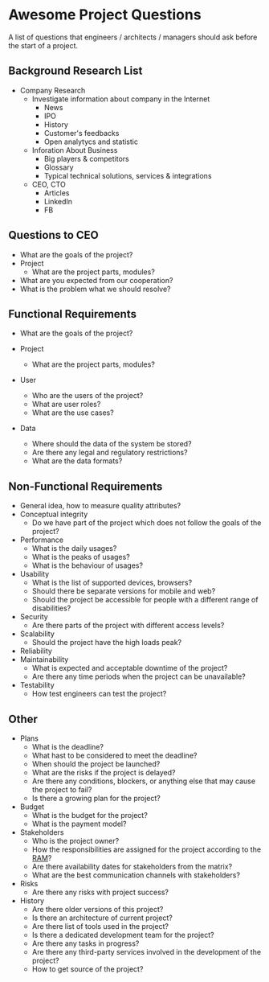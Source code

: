 # Awesome Project Questions


A list of questions that engineers / architects / managers should ask before the start of a project.

## Background Research List
- Company Research
    - Investigate information about company in the Internet
        - News
        - IPO
        - History
        - Customer's feedbacks
        - Open analytycs and statistic
    - Inforation About Business 
        - Big players & competitors
        - Glossary
        - Typical technical solutions, services & integrations
    - CEO, CTO
        - Articles
        - LinkedIn
        - FB
        

## Questions to CEO
- What are the goals of the project?
- Project
    - What are the project parts, modules?
- What are you expected from our cooperation?
- What is the problem what we should resolve?

## Functional Requirements
- What are the goals of the project?
- Project
    - What are the project parts, modules?
- User
    - Who are the users of the project?
    - What are user roles? 
    - What are the use cases?
 
- Data
    - Where should the data of the system be stored?
    - Are there any legal and regulatory restrictions?
    - What are the data formats? 
  
## Non-Functional Requirements
- General idea, how to measure quality attributes?
- Conceptual integrity
  - Do we have part of the project which does not follow the goals of the project?
- Performance
  - What is the daily usages?
  - What is the peaks of usages?
  - What is the behaviour of usages?
- Usability
  - What is the list of supported devices, browsers?
  - Should there be separate versions for mobile and web?
  - Should the project be accessible for people with a different range of disabilities?
- Security
  - Are there parts of the project with different access levels?
- Scalability
  - Should the project have the high loads peak?
- Reliability
- Maintainability
  - What is expected and acceptable downtime of the project?
  - Are there any time periods when the project can be unavailable?
- Testability
  - How test engineers can test the project?

## Other
- Plans
  - What is the deadline?
  - What hast to be considered to meet the deadline?
  - When should the project be launched?
  - What are the risks if the project is delayed?
  - Are there any conditions, blockers, or anything else that may cause the project to fail?
  - Is there a growing plan for the project?
- Budget
  - What is the budget for the project?
  - What is the payment model?
- Stakeholders
  - Who is the project owner?
  - How the responsibilities are assigned for the project according to the [RAM](https://en.wikipedia.org/wiki/Responsibility_assignment_matrix)?
  - Are there availability dates for stakeholders from the matrix?
  - What are the best communication channels with stakeholders? 
- Risks
  - Are there any risks with project success?
- History
  - Are there older versions of this project?
  - Is there an architecture of current project?
  - Are there list of tools used in the project?
  - Is there a dedicated development team for the project?
  - Are there any tasks in progress?
  - Are there any third-party services involved in the development of the project?
  - How to get source of the project?
  
